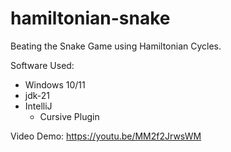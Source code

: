 # hamiltonian-snake

Beating the Snake Game using Hamiltonian Cycles.

Software Used: 
- Windows 10/11
- jdk-21
- IntelliJ
  - Cursive Plugin

Video Demo: https://youtu.be/MM2f2JrwsWM
